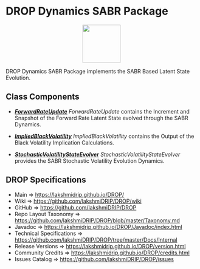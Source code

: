# DROP Dynamics SABR Package

<p align="center"><img src="https://github.com/lakshmiDRIP/DROP/blob/master/DRIP_Logo.gif?raw=true" width="100"></p>

DROP Dynamics SABR Package implements the SABR Based Latent State Evolution.


## Class Components

 * [***ForwardRateUpdate***](https://github.com/lakshmiDRIP/DROP/tree/master/src/main/java/org/drip/dynamics/sabr/ForwardRateUpdate.java)
 <i>ForwardRateUpdate</i> contains the Increment and Snapshot of the Forward Rate Latent State evolved
 through the SABR Dynamics.

 * [***ImpliedBlackVolatility***](https://github.com/lakshmiDRIP/DROP/tree/master/src/main/java/org/drip/dynamics/sabr/ImpliedBlackVolatility.java)
 <i>ImpliedBlackVolatility</i> contains the Output of the Black Volatility Implication Calculations.

 * [***StochasticVolatilityStateEvolver***](https://github.com/lakshmiDRIP/DROP/tree/master/src/main/java/org/drip/dynamics/sabr/StochasticVolatilityStateEvolver.java)
 <i>StochasticVolatilityStateEvolver</i> provides the SABR Stochastic Volatility Evolution Dynamics.


## DROP Specifications

 * Main                     => https://lakshmidrip.github.io/DROP/
 * Wiki                     => https://github.com/lakshmiDRIP/DROP/wiki
 * GitHub                   => https://github.com/lakshmiDRIP/DROP
 * Repo Layout Taxonomy     => https://github.com/lakshmiDRIP/DROP/blob/master/Taxonomy.md
 * Javadoc                  => https://lakshmidrip.github.io/DROP/Javadoc/index.html
 * Technical Specifications => https://github.com/lakshmiDRIP/DROP/tree/master/Docs/Internal
 * Release Versions         => https://lakshmidrip.github.io/DROP/version.html
 * Community Credits        => https://lakshmidrip.github.io/DROP/credits.html
 * Issues Catalog           => https://github.com/lakshmiDRIP/DROP/issues
